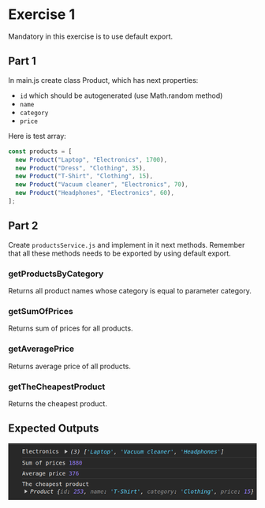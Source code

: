 # Exercise 1

Mandatory in this exercise is to use default export.

## Part 1
In main.js create class Product, which has next properties:
- `id` which should be autogenerated (use Math.random method)
- `name`
- `category`
- `price`

Here is test array:

```javascript
const products = [
  new Product("Laptop", "Electronics", 1700),
  new Product("Dress", "Clothing", 35),
  new Product("T-Shirt", "Clothing", 15),
  new Product("Vacuum cleaner", "Electronics", 70),
  new Product("Headphones", "Electronics", 60),
];
```

## Part 2
Create `productsService.js` and implement in it next methods. Remember that all these methods needs to be exported by using default export.

### getProductsByCategory
Returns all product names whose category is equal to parameter category.

### getSumOfPrices
Returns sum of prices for all products.

### getAveragePrice
Returns average price of all products.

### getTheCheapestProduct
Returns the cheapest product.

## Expected Outputs
![alt text](image.png)